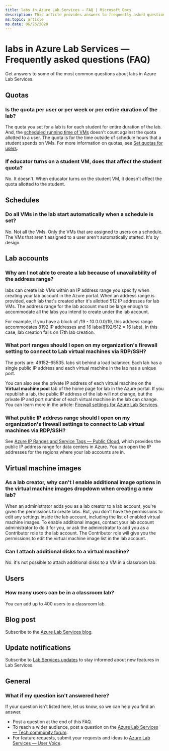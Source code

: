 ```yaml
---
title: labs in Azure Lab Services — FAQ | Microsoft Docs
description: This article provides answers to frequently asked questions (FAQ) about labs in Azure Lab Services.
ms.topic: article
ms.date: 06/26/2020
---
```


# labs in Azure Lab Services — Frequently asked questions (FAQ)
Get answers to some of the most common questions about labs in Azure Lab Services. 

## Quotas

### Is the quota per user or per week or per entire duration of the lab? 
The quota you set for a lab is for each student for entire duration of the lab. And, the [scheduled running time of VMs](how-to-create-schedules.md) doesn't count against the quota allotted to a user. The quota is for the time outside of schedule hours that a student spends on VMs.  For more information on quotas, see [Set quotas for users](how-to-configure-student-usage.md#set-quotas-for-users).

### If educator turns on a student VM, does that affect the student quota? 
No. It doesn't. When educator turns on the student VM, it doesn't affect the quota allotted to the student. 

## Schedules

### Do all VMs in the lab start automatically when a schedule is set? 
No. Not all the VMs. Only the VMs that are assigned to users on a schedule. The VMs that aren't assigned to a user aren't automatically started. It's by design. 

## Lab accounts

### Why am I not able to create a lab because of unavailability of the address range? 
labs can create lab VMs within an IP address range you specify when creating your lab account in the Azure portal. When an address range is provided, each lab that's created after it's allotted 512 IP addresses for lab VMs. The address range for the lab account must be large enough to accommodate all the labs you intend to create under the lab account. 

For example, if you have a block of /19 - 10.0.0.0/19, this address range accommodates 8192 IP addresses and 16 labs(8192/512 = 16 labs). In this case, lab creation fails on 17th lab creation.

### What port ranges should I open on my organization's firewall setting to connect to Lab virtual machines via RDP/SSH?

The ports are: 49152–65535. labs sit behind a load balancer. Each lab has a single public IP address and each virtual machine in the lab has a unique port. 

You can also see the private IP address of each virtual machine on the **Virtual machine pool** tab of the home page for lab in the Azure portal. If you republish a lab, the public IP address of the lab will not change, but the private IP and port number of each virtual machine in the lab can change. You can learn more in the article: [Firewall settings for Azure Lab Services](how-to-configure-firewall-settings.md).

### What public IP address range should I open on my organization's firewall settings to connect to Lab virtual machines via RDP/SSH?
See [Azure IP Ranges and Service Tags — Public Cloud](https://www.microsoft.com/download/details.aspx?id=56519), which provides the public IP address range for data centers in Azure. You can open the IP addresses for the regions where your lab accounts are in.

## Virtual machine images

### As a lab creator, why can't I enable additional image options in the virtual machine images dropdown when creating a new lab?

When an administrator adds you as a lab creator to a lab account, you're given the permissions to create labs. But, you don't have the permissions to edit any settings inside the lab account, including the list of enabled virtual machine images. To enable additional images, contact your lab account administrator to do it for you, or ask the administrator to add you as a Contributor role to the lab account. The Contributor role will give you the permissions to edit the virtual machine image list in the lab account.

### Can I attach additional disks to a virtual machine?
No. it's not possible to attach additional disks to a VM in a classroom lab. 

## Users

### How many users can be in a classroom lab?
You can add up to 400 users to a classroom lab. 

## Blog post
Subscribe to the [Azure Lab Services blog](https://aka.ms/azlabs-blog).

## Update notifications
Subscribe to [Lab Services updates](https://azure.microsoft.com/updates/?product=lab-services) to stay informed about new features in Lab Services.

## General
### What if my question isn't answered here?
If your question isn't listed here, let us know, so we can help you find an answer.

- Post a question at the end of this FAQ. 
- To reach a wider audience, post a question on the [Azure Lab Services — Tech community forum](https://techcommunity.microsoft.com/t5/azure-lab-services/bd-p/AzureLabServices). 
- For feature requests, submit your requests and ideas to [Azure Lab Services — User Voice](https://feedback.azure.com/forums/320373-lab-services?category_id=352774).


